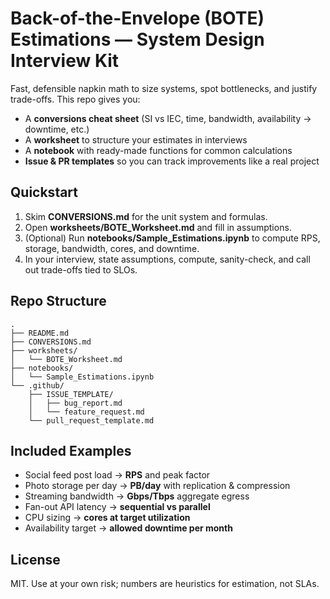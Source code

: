 # Back-of-the-Envelope (BOTE) Estimations — System Design Interview Kit

Fast, defensible napkin math to size systems, spot bottlenecks, and justify trade-offs. This repo gives you:
- A **conversions cheat sheet** (SI vs IEC, time, bandwidth, availability → downtime, etc.)
- A **worksheet** to structure your estimates in interviews
- A **notebook** with ready-made functions for common calculations
- **Issue & PR templates** so you can track improvements like a real project

## Quickstart
1. Skim **CONVERSIONS.md** for the unit system and formulas.
2. Open **worksheets/BOTE_Worksheet.md** and fill in assumptions.
3. (Optional) Run **notebooks/Sample_Estimations.ipynb** to compute RPS, storage, bandwidth, cores, and downtime.
4. In your interview, state assumptions, compute, sanity-check, and call out trade-offs tied to SLOs.

## Repo Structure
```
.
├── README.md
├── CONVERSIONS.md
├── worksheets/
│   └── BOTE_Worksheet.md
├── notebooks/
│   └── Sample_Estimations.ipynb
└── .github/
    ├── ISSUE_TEMPLATE/
    │   ├── bug_report.md
    │   └── feature_request.md
    └── pull_request_template.md
```

## Included Examples
- Social feed post load → **RPS** and peak factor
- Photo storage per day → **PB/day** with replication & compression
- Streaming bandwidth → **Gbps/Tbps** aggregate egress
- Fan-out API latency → **sequential vs parallel**
- CPU sizing → **cores at target utilization**
- Availability target → **allowed downtime per month**

## License
MIT. Use at your own risk; numbers are heuristics for estimation, not SLAs.
